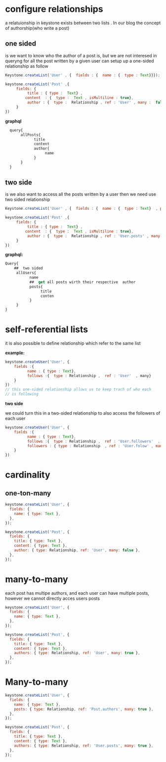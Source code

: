 # configure relationships

a relatuionship in keystone exists between two lists
. In our blog the concept of authorship(who write a post)


## one sided 

is we want to know who the author of a post is, but 
we are not interesed in queryng for all the post 
written by a given user can setup up a 
one-sided relationship as follow 

```js
Keystone.createList('User' , {  fields : {  name : {  type : Text}}});

keystone.createList('Post' ,{ 
     fields: {
          title : { type :  Text} ,
         content  : {  type :  Text , isMultiline : true},
          author : {  type :  Relationship , ref : 'User' , many :  false}
     }
})

```
**graphql**


```js
  query{
       allPosts{
             title 
             content
             author{
                  name
             }
       }
  }
```

## two side


is we also want to access all the posts written by a user
then we need use two sided relationship

```js
Keystone.createList('User' , {  fields : {  name : {  type : Text}  , posts :  { type : Relationship , ref:  'Post.author' , many  : true} });

keystone.createList('Post' ,{ 
     fields: {
          title : { type :  Text} ,
         content  : {  type :  Text , isMultiline : true},
          author : {  type :  Relationship , ref : 'User.posts' , many :  false}
     }
})
```

**graphql:**

```js
Query{
    ##  two sided  
     allUsers{
           name 
           ##  get all posts wirth their respective  author
           posts{
                title
                conten
           }
     }
}
```

# self-referential lists

it is also possible to define relationship 
which refer to the same list

**example:**

```js
keystone.createUser('User', {
    fields :{
          name : { type : Text},
          follows :{  type : Relationship ,  ref : 'User'  , many}
    }
})
// this one-sided relationship allows us to keep trach of who each 
// is following
```
**two side**

we could turn this in a two-sided relationship 
to also access the followers of each 
user 


```js
keystone.createUser('User', {
    fields :{
          name : { type : Text},
          follows :{  type : Relationship ,  ref : 'User.followers'  , many :true},
          followers : { type : Relationship  , ref : 'User.folow' , many : true}
    }
})

```

# cardinality 

## one-ton-many

```js
keystone.createList('User', {
  fields: {
    name: { type: Text },
  },
});

keystone.createList('Post', {
  fields: {
    title: { type: Text },
    content: { type: Text },
    author: { type: Relationship, ref: 'User', many: false },
  },
});

```

# many-to-many

each post has multipe authors, and each user can have multiple 
posts, however we cannot directly acces users posts 

```js
keystone.createList('User', {
  fields: {
    name: { type: Text },
  },
});

keystone.createList('Post', {
  fields: {
    title: { type: Text },
    content: { type: Text },
    authors: { type: Relationship, ref: 'User', many: true },
  },
});


```

# Many-to-many

```js
keystone.createList('User', {
  fields: {
    name: { type: Text },
    posts: { type: Relationship, ref: 'Post.authors', many: true },
  },
});

keystone.createList('Post', {
  fields: {
    title: { type: Text },
    content: { type: Text },
    authors: { type: Relationship, ref: 'User.posts', many: true },
  },
});


```